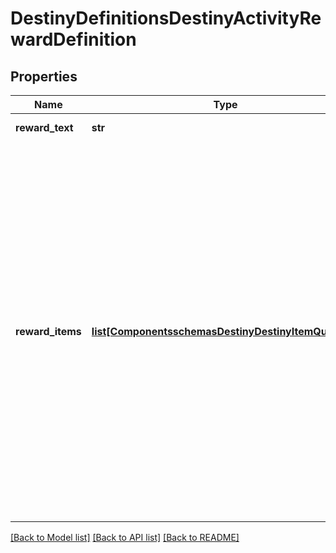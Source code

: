 # DestinyDefinitionsDestinyActivityRewardDefinition

## Properties
Name | Type | Description | Notes
------------ | ------------- | ------------- | -------------
**reward_text** | **str** | The header for the reward set, if any. | [optional] 
**reward_items** | [**list[ComponentsschemasDestinyDestinyItemQuantity]**](ComponentsschemasDestinyDestinyItemQuantity.md) | The \&quot;Items provided\&quot; in the reward.  This is almost always a pointer to a DestinyInventoryItemDefintionfor an item that you can&#39;t actually earn in-game, but that has name/description/icon information forthe vague concept of the rewards you will receive.  This is because the actual reward generation isnon-deterministic and extremely complicated, so the best the game can do is tell you what you&#39;ll getin vague terms.  And so too shall we.  Interesting trivia: you actually *do* earn these items when you complete the activity.  They go into a single-slotbucket on your profile, which is how you see the pop-ups of these rewards when you complete an activity that matchthese \&quot;dummy\&quot; items.  You can even see them if you look at the last one you earned in yourprofile-level inventory through the BNet API!  Who said reading documentation is a waste of time? | [optional] 

[[Back to Model list]](../README.md#documentation-for-models) [[Back to API list]](../README.md#documentation-for-api-endpoints) [[Back to README]](../README.md)


